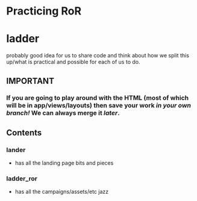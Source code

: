 # Practicing RoR

# ladder
probably good idea for us to share code and think about how we split this up/what is practical and possible for each of us to do.

## IMPORTANT
### If you are going to play around with the HTML (most of which will be in app/views/layouts) then save your work *in your own branch!*  We can always merge it *later*.

## Contents
### lander
  - has all the landing page bits and pieces

### ladder_ror
  - has all the campaigns/assets/etc jazz

